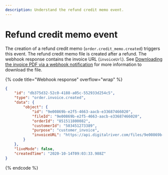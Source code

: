 ```yaml
---
description: Understand the refund credit memo event.
---
```


# Refund credit memo event

The creation of a refund credit memo (`order.credit_memo.created`) triggers this event. The refund credit memo file is created after a refund. The webhook response contains the invoice URL (`invoiceUrl`). See [Downloading the invoice PDF via a webhook notification](../../../admin-apis/order-management/downloading-the-invoice.md#downloading-the-invoice-pdf-via-a-webhook-notification) for more information to download the file.

{% code title="Webhook response" overflow="wrap" %}
```json
{
    "id": "db375d32-52c0-4188-a05c-552933d254c5",
    "type": "order.invoice.created",
    "data": {
        "object": {
            "id": "9e00869b-e2f5-4663-aacb-e33687466020",
            "fileId": "9e00869b-e2f5-4663-aacb-e33687466020",
            "orderId": "851511800082",
            "customerId": "503451273389",
            "purpose": "customer_invoice",
            "invoiceURL": "https://api.digitalriver.com/files/9e00869b-e2f5-4663-aacb-e33687466020/content"
        }
    },
    "liveMode": false,
    "createdTime": "2020-10-14T09:03:33.988Z"
}
```
{% endcode %}
